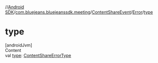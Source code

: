 //[Android SDK](../../../../index.md)/[com.bluejeans.bluejeanssdk.meeting](../../index.md)/[ContentShareEvent](../index.md)/[Error](index.md)/[type](type.md)



# type  
[androidJvm]  
Content  
val [type](type.md): [ContentShareErrorType](../../-content-share-error-type/index.md)  



